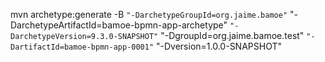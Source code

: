 mvn archetype:generate -B `
   "-DarchetypeGroupId=org.jaime.bamoe" `
   "-DarchetypeArtifactId=bamoe-bpmn-app-archetype" `
   "-DarchetypeVersion=9.3.0-SNAPSHOT" `
   "-DgroupId=org.jaime.bamoe.test" `
   "-DartifactId=bamoe-bpmn-app-0001" `
   "-Dversion=1.0.0-SNAPSHOT"